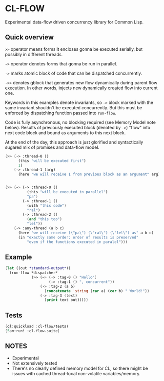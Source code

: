 # CL-FLOW
Experimental data-flow driven concurrency library for Common Lisp.


## Quick overview

`>>` operator means forms it encloses gonna be executed serially, but possibly in different
threads.

`~>` operator denotes forms that gonna be run in parallel.

`->` marks atomic block of code that can be dispatched concurrently.

`->>` denotes gblock that generates new flow dynamically during parent flow execution. In other words, injects new dynamically created flow into current one.

Keywords in this examples denote invariants, so `->` block marked with the same invariant
shouldn't be executed concurrently. But this must be enforced by dispatching function passed
into `run-flow`.

Code is fully asynchronous, no blocking required (see Memory Model note below). Results of
previously executed block (denoted by `->`) "flow" into next code block and bound as arguments
to this next block.

At the end of the day, this approach is just glorified and syntactically sugared mix of promises
and data-flow model.


```lisp
(>> (-> :thread-0 ()
      (this "will be executed first")
      1)
    (-> :thread-1 (arg)
      (here "we will receive 1 from previous block as an argument" arg)))


(>> (~> (-> :thread-0 ()
          (this "will be executed in parallel")
          "pa")
        (-> :thread-1 ()
          (with "this code")
          "ral")
        (-> :thread-2 ()
          (and "this too")
          "lel"))
    (-> :any-thread (a b c)
      (here "we will receive (\"pa\") (\"ral\") (\"lel\") as" a b c)
      (in "exactly same order: order of results is preserved"
          "even if the functions executed in paralel")))
```

## Example

```lisp
(let ((out *standard-output*))
  (run-flow *dispatcher*
            (>> (~> (-> :tag-0 () "Hello")
                    (-> :tag-1 () ", concurrent"))
                (-> :tag-2 (a b)
                  (concatenate 'string (car a) (car b) " World!"))
                (-> :tag-3 (text)
                  (print text out)))))
```

## Tests

```lisp
(ql:quickload :cl-flow/tests)
(5am:run! :cl-flow-suite)
```

## NOTES
- Experimental
- Not extensively tested
- There's no clearly defined memory model for CL, so there might be issues with cached thread-local non-volatile variables/memory.
